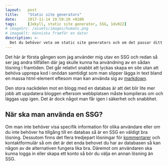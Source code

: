 ```yaml
---
layout:   post
title:    "Static site generators"
date:     2017-11-14 19:59:20 +0100
tags:     [Jekyll, static site generator, SSG, 1dv022]
# imageSrc: /assets/images/humans.png
# imageAlt: människa framför en dator
description: >-
  Det du behöver veta om static site generators och om det passar ditt projekt.
---
```

Det här är första gången som jag använder mig utav en SSG och redan så ser jag andra tillfällen där jag skulle kunna ha användning av en sådan lösning i framtiden. Det går relativt snabbt att lyckas skapa en site utan att behöva upprepa kod i onödan samtidigt som man slipper lägga in text bland en massa html-element eftesom man kan använda sig av [markdown](https://sv.wikipedia.org/wiki/Markdown). 

Den stora nackdelen mot en blogg med en databas är att det blir lite mer jobb att uppdatera bloggen eftersom webbplatsen måste kompileras om och läggas upp igen. Det är dock något man får igen i säkerhet och snabbhet.

## När ska man använda en SSG?
Om man inte behöver visa specifik information för olika användare eller om du inte behöver ha tillgång till en databas så är en SSG en väldigt bra lösning. Dessutom finns det flera tredjepart lösningar för [kommentarer](/2017/11/12/comments.html) och kontaktformulär så om det är det enda behovet du har av databasen så kan någon av de alternativen fungera lika bra. Däremot om användaren ska kunna logga in eller skapa ett konto så bör du välja en annan lösning än SSG.